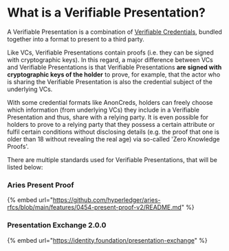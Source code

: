 # What is a Verifiable Presentation?

A Verifiable Presentation is a combination of [Verifiable Credentials](what-is-a-vc.md), bundled together into a format to present to a third party.

Like VCs, Verifiable Presentations contain proofs (i.e. they can be signed with cryptographic keys). In this regard, a major difference between VCs and Verifiable Presentations is that Verifiable Presentations **are signed with cryptographic keys of the holder** to prove, for example, that the actor who is sharing the Verifiable Presentation is also the credential subject of the underlying VCs.

With some credential formats like AnonCreds, holders can freely choose which information (from underlying VCs) they include in a Verifiable Presentation and thus, share with a relying party. It is even possible for holders to prove to a relying party that they possess a certain attribute or fulfil certain conditions without disclosing details (e.g. the proof that one is older than 18 without revealing the real age) via so-called 'Zero Knowledge Proofs'.

There are multiple standards used for Verifiable Presentations, that will be listed below:

### Aries Present Proof

{% embed url="https://github.com/hyperledger/aries-rfcs/blob/main/features/0454-present-proof-v2/README.md" %}

### Presentation Exchange 2.0.0

{% embed url="https://identity.foundation/presentation-exchange" %}

